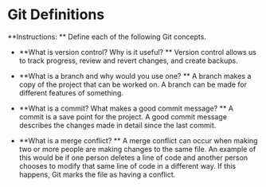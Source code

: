 # Git Definitions

**Instructions: ** Define each of the following Git concepts.

* **What is version control?  Why is it useful? ** Version control allows us to track progress, review and revert changes, and create backups.

* **What is a branch and why would you use one? ** A branch makes a copy of the project that can be worked on. A branch can be made for different features of something. 

* **What is a commit? What makes a good commit message? ** A commit is a save point for the project. A good commit message describes the changes made in detail since the last commit. 

* **What is a merge conflict? ** A merge conflict can occur when making two or more people are making changes to the same file. An example of this would be if one person deletes a line of code and another person chooses to modify that same line of code in a different way. If this happens, Git marks the file as having a conflict.